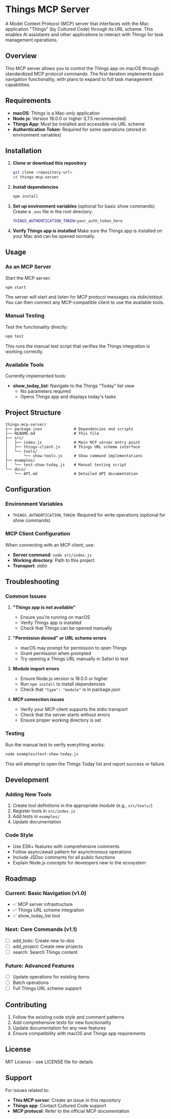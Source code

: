 # Things MCP Server

A Model Context Protocol (MCP) server that interfaces with the Mac application "Things" (by Cultured Code) through its URL scheme. This enables AI assistants and other applications to interact with Things for task management operations.

## Overview

This MCP server allows you to control the Things app on macOS through standardized MCP protocol commands. The first iteration implements basic navigation functionality, with plans to expand to full task management capabilities.

## Requirements

- **macOS**: Things is a Mac-only application
- **Node.js**: Version 18.0.0 or higher (LTS recommended)
- **Things App**: Must be installed and accessible via URL scheme
- **Authentication Token**: Required for some operations (stored in environment variables)

## Installation

1. **Clone or download this repository**
   ```bash
   git clone <repository-url>
   cd things-mcp-server
   ```

2. **Install dependencies**
   ```bash
   npm install
   ```

3. **Set up environment variables** (optional for basic show commands)
   Create a `.env` file in the root directory:
   ```bash
   THINGS_AUTHENTICATION_TOKEN=your_auth_token_here
   ```

4. **Verify Things app is installed**
   Make sure the Things app is installed on your Mac and can be opened normally.

## Usage

### As an MCP Server

Start the MCP server:
```bash
npm start
```

The server will start and listen for MCP protocol messages via stdin/stdout. You can then connect any MCP-compatible client to use the available tools.

### Manual Testing

Test the functionality directly:
```bash
npm test
```

This runs the manual test script that verifies the Things integration is working correctly.

### Available Tools

Currently implemented tools:

- **show_today_list**: Navigate to the Things "Today" list view
  - No parameters required
  - Opens Things app and displays today's tasks

## Project Structure

```
things-mcp-server/
├── package.json              # Dependencies and scripts
├── README.md                 # This file
├── src/
│   ├── index.js              # Main MCP server entry point
│   ├── things-client.js      # Things URL scheme interface
│   └── tools/
│       └── show-tools.js     # Show command implementations
├── examples/
│   └── test-show-today.js    # Manual testing script
└── docs/
    └── API.md                # Detailed API documentation
```

## Configuration

### Environment Variables

- `THINGS_AUTHENTICATION_TOKEN`: Required for write operations (optional for show commands)

### MCP Client Configuration

When connecting with an MCP client, use:
- **Server command**: `node src/index.js`
- **Working directory**: Path to this project
- **Transport**: stdio

## Troubleshooting

### Common Issues

1. **"Things app is not available"**
   - Ensure you're running on macOS
   - Verify Things app is installed
   - Check that Things can be opened manually

2. **"Permission denied" or URL scheme errors**
   - macOS may prompt for permission to open Things
   - Grant permission when prompted
   - Try opening a Things URL manually in Safari to test

3. **Module import errors**
   - Ensure Node.js version is 18.0.0 or higher
   - Run `npm install` to install dependencies
   - Check that `"type": "module"` is in package.json

4. **MCP connection issues**
   - Verify your MCP client supports the stdio transport
   - Check that the server starts without errors
   - Ensure proper working directory is set

### Testing

Run the manual test to verify everything works:
```bash
node examples/test-show-today.js
```

This will attempt to open the Things Today list and report success or failure.

## Development

### Adding New Tools

1. Create tool definitions in the appropriate module (e.g., `src/tools/`)
2. Register tools in `src/index.js`
3. Add tests in `examples/`
4. Update documentation

### Code Style

- Use ES6+ features with comprehensive comments
- Follow async/await pattern for asynchronous operations
- Include JSDoc comments for all public functions
- Explain Node.js concepts for developers new to the ecosystem

## Roadmap

### Current: Basic Navigation (v1.0)
- ✅ MCP server infrastructure
- ✅ Things URL scheme integration
- ✅ show_today_list tool

### Next: Core Commands (v1.1)
- [ ] add_todo: Create new to-dos
- [ ] add_project: Create new projects
- [ ] search: Search Things content

### Future: Advanced Features
- [ ] Update operations for existing items
- [ ] Batch operations
- [ ] Full Things URL scheme support

## Contributing

1. Follow the existing code style and comment patterns
2. Add comprehensive tests for new functionality
3. Update documentation for any new features
4. Ensure compatibility with macOS and Things app requirements

## License

MIT License - see LICENSE file for details

## Support

For issues related to:
- **This MCP server**: Create an issue in this repository
- **Things app**: Contact Cultured Code support
- **MCP protocol**: Refer to the official MCP documentation
